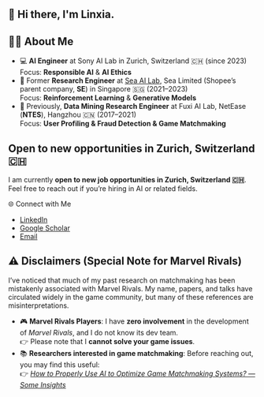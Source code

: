 ## 👋 Hi there, I'm Linxia.

## 👩‍💻 About Me
- 💻 **AI Engineer** at Sony AI Lab in Zurich, Switzerland 🇨🇭 (since 2023)  
  Focus: **Responsible AI** & **AI Ethics**
- 🔬 Former **Research Engineer** at [Sea AI Lab](https://github.com/sail-sg), Sea Limited (Shopee’s parent company, **SE**) in Singapore 🇸🇬 (2021–2023)  
  Focus: **Reinforcement Learning** & **Generative Models**
- 👾 Previously, **Data Mining Research Engineer** at Fuxi AI Lab, NetEase (**NTES**), Hangzhou 🇨🇳 (2017–2021)  
  Focus: **User Profiling & Fraud Detection & Game Matchmaking**


## Open to new opportunities in Zurich, Switzerland 🇨🇭
I am currently **open to new job opportunities in Zurich, Switzerland 🇨🇭**.  
Feel free to reach out if you’re hiring in AI or related fields.  

🌐 Connect with Me
- [LinkedIn](https://www.linkedin.com/in/linxiagong)  
- [Google Scholar](https://scholar.google.com/citations?user=1SzEfqAAAAAJ)  
- [Email](linxiagong@gmail.com)  

## ⚠️ Disclaimers (Special Note for Marvel Rivals)
I’ve noticed that much of my past research on matchmaking has been mistakenly associated with Marvel Rivals. My name, papers, and talks have circulated widely in the game community, but many of these references are misinterpretations.
- 🎮 **Marvel Rivals Players**: I have **zero involvement** in the development of *Marvel Rivals*, and I do not know its dev team.  
  👉 Please note that I **cannot solve your game issues**.  
- 📚 **Researchers interested in game matchmaking**: Before reaching out, you may find this useful:  
  👉 [*How to Properly Use AI to Optimize Game Matchmaking Systems? — Some Insights*](https://linxiagong.github.io/posts/matchmaking2021/)  


<!--
**linxiagong/linxiagong** is a ✨ _special_ ✨ repository because its `README.md` (this file) appears on your GitHub profile.

Here are some ideas to get you started:

- 🔭 I’m currently working on ...
- 🌱 I’m currently learning ...
- 👯 I’m looking to collaborate on ...
- 🤔 I’m looking for help with ...
- 💬 Ask me about ...
- 📫 How to reach me: ...
- 😄 Pronouns: ...
- ⚡ Fun fact: ...
-->
